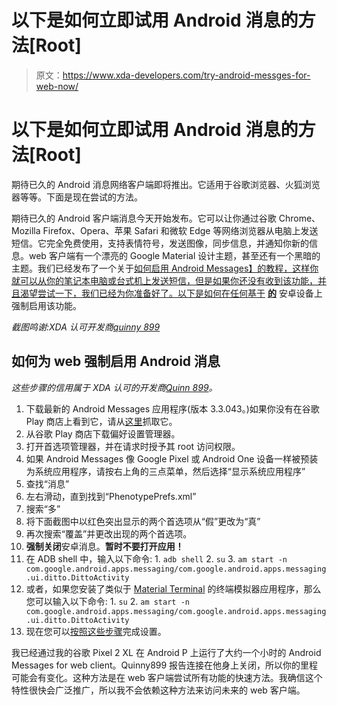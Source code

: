 # 以下是如何立即试用 Android 消息的方法[Root]

> 原文：<https://www.xda-developers.com/try-android-messges-for-web-now/>

# 以下是如何立即试用 Android 消息的方法[Root]

期待已久的 Android 消息网络客户端即将推出。它适用于谷歌浏览器、火狐浏览器等等。下面是现在尝试的方法。

期待已久的 Android 客户端消息今天开始发布。它可以让你通过谷歌 Chrome、Mozilla Firefox、Opera、苹果 Safari 和微软 Edge 等网络浏览器从电脑上发送短信。它完全免费使用，支持表情符号，发送图像，同步信息，并通知你新的信息。web 客户端有一个漂亮的 Google Material 设计主题，甚至还有一个黑暗的主题。我们已经发布了一个关于[如何启用 Android Messages】的教程，这样你就可以从你的笔记本电脑或台式机上发送短信，但是如果你还没有收到该功能，并且渴望尝试一下，我们已经为你准备好了。以下是如何在任何基于](https://www.xda-developers.com/send-text-messages-pc-android-messages-for-web/) [**的**](https://www.xda-developers.com/root/) 安卓设备上强制启用该功能。

*截图鸣谢:XDA 认可开发商[quinny 899](https://forum.xda-developers.com/member.php?u=3563640)*

## 如何为 web 强制启用 Android 消息

*这些步骤的信用属于 XDA 认可的开发商[Quinn 899](https://forum.xda-developers.com/member.php?u=3563640)。*

1.  下载最新的 Android Messages 应用程序(版本 3.3.043。)如果你没有在谷歌 Play 商店上看到它，请从[这里](https://www.apkmirror.com/apk/google-inc/messenger-google-inc/messenger-google-inc-3-3-043-release/android-messages-3-3-043-xylophone_rc22_xxhdpi-arm64-v8a-phone-android-apk-download/)抓取它。
2.  从谷歌 Play 商店下载偏好设置管理器。
3.  打开首选项管理器，并在请求时授予其 root 访问权限。
4.  如果 Android Messages 像 Google Pixel 或 Android One 设备一样被预装为系统应用程序，请按右上角的三点菜单，然后选择“显示系统应用程序”
5.  查找“消息”
6.  左右滑动，直到找到“PhenotypePrefs.xml”
7.  搜索“多”
8.  将下面截图中以红色突出显示的两个首选项从“假”更改为“真”
9.  再次搜索“覆盖”并更改出现的两个首选项。
10.  **强制关闭**安卓消息。**暂时不要打开应用！**
11.  在 ADB shell 中，输入以下命令:
    1.  `adb shell`
    2.  `su`
    3.  `am start -n com.google.android.apps.messaging/com.google.android.apps.messaging.ui.ditto.DittoActivity`
12.  或者，如果您安装了类似于 [Material Terminal](https://play.google.com/store/apps/details?id=yarolegovich.materialterminal) 的终端模拟器应用程序，那么您可以输入以下命令:
    1.  `su`
    2.  `am start -n com.google.android.apps.messaging/com.google.android.apps.messaging.ui.ditto.DittoActivity`
13.  现在您可以[按照这些步骤](https://www.xda-developers.com/send-text-messages-pc-android-messages-for-web/)完成设置。

我已经通过我的谷歌 Pixel 2 XL 在 Android P 上运行了大约一个小时的 Android Messages for web client。Quinny899 报告连接在他身上关闭，所以你的里程可能会有变化。这种方法是在 web 客户端尝试所有功能的快速方法。我确信这个特性很快会广泛推广，所以我不会依赖这种方法来访问未来的 web 客户端。